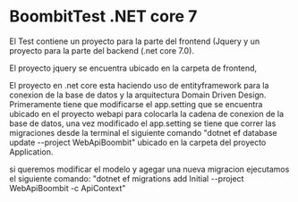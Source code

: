 # BoombitTest .NET core 7

El Test contiene un proyecto para la parte del frontend (Jquery y un proyecto para la parte del backend (.net core 7.0).

El proyecto jquery se encuentra ubicado en la carpeta de frontend,

El proyecto en .net core esta haciendo uso de entityframework para la conexion de la base de datos y la arquitectura Domain Driven Design. Primeramente tiene que modificarse el app.setting que se encuentra ubicado en el proyecto webapi para colocarla la cadena de conexion de la base de datos, una vez modificado el app.setting se tiene que correr las migraciones desde la terminal el siguiente comando "dotnet ef database update --project WebApiBoombit" ubicado en la carpeta del proyecto Application.

si queremos modificar el modelo y agegar una nueva migracion ejecutamos el siguiente comando: "dotnet ef migrations add Initial --project WebApiBoombit  -c ApiContext"
